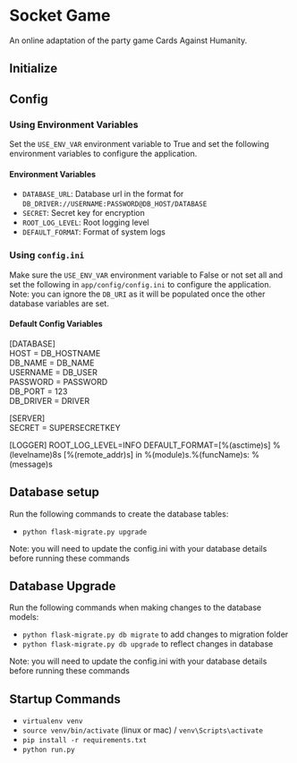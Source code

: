 # Socket Game
An online adaptation of the party game Cards Against Humanity.


## Initialize
## Config
### Using Environment Variables
Set the `USE_ENV_VAR` environment variable to True and set the following environment variables to configure the
application. 

#### Environment Variables
* `DATABASE_URL`:  Database url in the format for `DB_DRIVER://USERNAME:PASSWORD@DB_HOST/DATABASE`
* `SECRET`: Secret key for encryption
* `ROOT_LOG_LEVEL`: Root logging level 
* `DEFAULT_FORMAT`: Format of system logs

### Using `config.ini`
Make sure the `USE_ENV_VAR` environment variable to False or not set all and set the following in `app/config/config.ini` to configure the
application. Note: you can ignore the `DB_URI` as it will be populated once the other database variables are set.

#### Default Config Variables
[DATABASE]  
HOST = DB_HOSTNAME   
DB_NAME = DB_NAME  
USERNAME = DB_USER  
PASSWORD = PASSWORD  
DB_PORT = 123  
DB_DRIVER = DRIVER    

[SERVER]  
SECRET = SUPERSECRETKEY

[LOGGER]
ROOT_LOG_LEVEL=INFO
DEFAULT_FORMAT=[%(asctime)s] %(levelname)8s [%(remote_addr)s] in %(module)s.%(funcName)s: %(message)s


## Database setup
Run the following commands to create the database tables:  
* `python flask-migrate.py upgrade`

Note: you will need to update the config.ini with your database details before running these commands

## Database Upgrade
Run the following commands when making changes to the database models:
* `python flask-migrate.py db migrate` to add changes to migration folder
* `python flask-migrate.py db upgrade` to reflect changes in database

Note: you will need to update the config.ini with your database details before running these commands

## Startup Commands
* `virtualenv venv`  
* `source venv/bin/activate` (linux or mac) / `venv\Scripts\activate`
* `pip install -r requirements.txt`  
* `python run.py`
